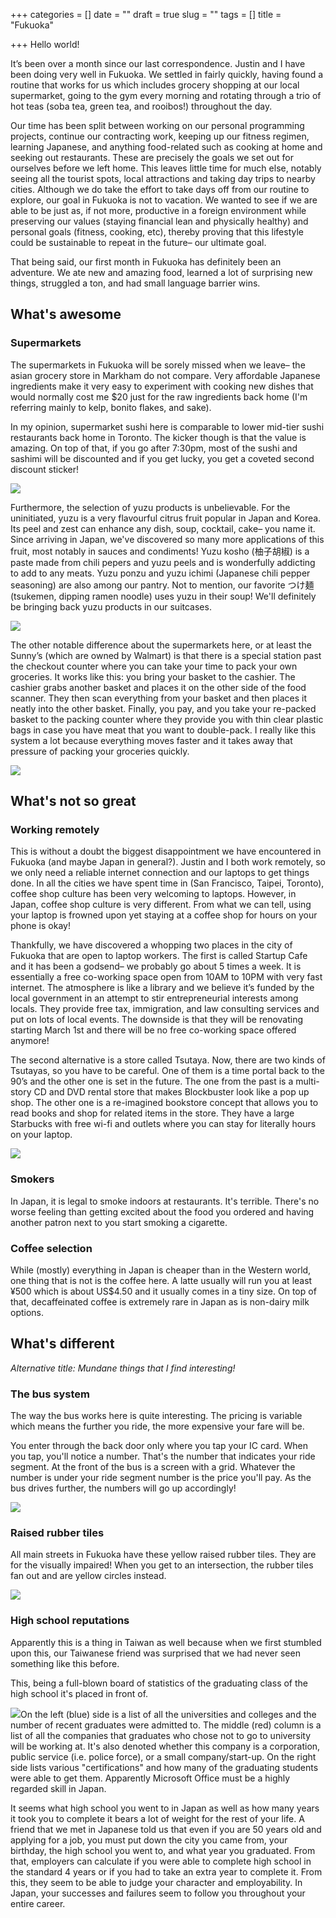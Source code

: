 +++
categories = []
date = ""
draft = true
slug = ""
tags = []
title = "Fukuoka"

+++
Hello world!

It’s been over a month since our last correspondence. Justin and I have been doing very well in Fukuoka. We settled in fairly quickly, having found a routine that works for us which includes grocery shopping at our local supermarket, going to the gym every morning and rotating through a trio of hot teas (soba tea, green tea, and rooibos!) throughout the day.

Our time has been split between working on our personal programming projects, continue our contracting work, keeping up our fitness regimen, learning Japanese, and anything food-related such as cooking at home and seeking out restaurants. These are precisely the goals we set out for ourselves before we left home. This leaves little time for much else, notably seeing all the tourist spots, local attractions and taking day trips to nearby cities. Although we do take the effort to take days off from our routine to explore, our goal in Fukuoka is not to vacation. We wanted to see if we are able to be just as, if not more, productive in a foreign environment while preserving our values (staying financial lean and physically healthy) and personal goals (fitness, cooking, etc), thereby proving that this lifestyle could be sustainable to repeat in the future– our ultimate goal.

That being said, our first month in Fukuoka has definitely been an adventure. We ate new and amazing food, learned a lot of surprising new things, struggled a ton, and had small language barrier wins.

## What's awesome

### Supermarkets

The supermarkets in Fukuoka will be sorely missed when we leave– the asian grocery store in Markham do not compare. Very affordable Japanese ingredients make it very easy to experiment with cooking new dishes that would normally cost me $20 just for the raw ingredients back home (I'm referring mainly to kelp, bonito flakes, and sake).

In my opinion, supermarket sushi here is comparable to lower mid-tier sushi restaurants back home in Toronto. The kicker though is that the value is amazing. On top of that, if you go after 7:30pm, most of the sushi and sashimi will be discounted and if you get lucky, you get a coveted second discount sticker!

![](/uploads/MVIMG_20190124_202222.jpg)

Furthermore, the selection of yuzu products is unbelievable. For the uninitiated, yuzu is a very flavourful citrus fruit popular in Japan and Korea. Its peel and zest can enhance any dish, soup, cocktail, cake– you name it. Since arriving in Japan, we've discovered so many more applications of this fruit, most notably in sauces and condiments! Yuzu kosho (柚子胡椒) is a paste made from chili pepers and yuzu peels and is wonderfully addicting to add to any meats. Yuzu ponzu and yuzu ichimi (Japanese chili pepper seasoning) are also among our pantry. Not to mention, our favorite つけ麺 (tsukemen, dipping ramen noodle) uses yuzu in their soup! We'll definitely be bringing back yuzu products in our suitcases.

![](/uploads/MVIMG_20190120_130509.jpg)

The other notable difference about the supermarkets here, or at least the Sunny’s (which are owned by Walmart) is that there is a special station past the checkout counter where you can take your time to pack your own groceries. It works like this: you bring your basket to the cashier. The cashier grabs another basket and places it on the other side of the food scanner. They then scan everything from your basket and then places it neatly into the other basket. Finally, you pay, and you take your re-packed basket to the packing counter where they provide you with thin clear plastic bags in case you have meat that you want to double-pack. I really like this system a lot because everything moves faster and it takes away that pressure of packing your groceries quickly.

![](/uploads/MVIMG_20190214_113749.jpg)

## What's not so great

### Working remotely

This is without a doubt the biggest disappointment we have encountered in Fukuoka (and maybe Japan in general?). Justin and I both work remotely, so we only need a reliable internet connection and our laptops to get things done. In all the cities we have spent time in (San Francisco, Taipei, Toronto), coffee shop culture has been very welcoming to laptops. However, in Japan, coffee shop culture is very different. From what we can tell, using your laptop is frowned upon yet staying at a coffee shop for hours on your phone is okay!

Thankfully, we have discovered a whopping two places in the city of Fukuoka that are open to laptop workers. The first is called Startup Cafe and it has been a godsend– we probably go about 5 times a week. It is essentially a free co-working space open from 10AM to 10PM with very fast internet. The atmosphere is like a library and we believe it’s funded by the local government in an attempt to stir entrepreneurial interests among locals. They provide free tax, immigration, and law consulting services and put on lots of local events. The downside is that they will be renovating starting March 1st and there will be no free co-working space offered anymore!

The second alternative is a store called Tsutaya. Now, there are two kinds of Tsutayas, so you have to be careful. One of them is a time portal back to the 90’s and the other one is set in the future. The one from the past is a multi-story CD and DVD rental store that makes Blockbuster look like a pop up shop. The other one is a re-imagined bookstore concept that allows you to read books and shop for related items in the store. They have a large Starbucks with free wi-fi and outlets where you can stay for literally hours on your laptop.

![](/uploads/MVIMG_20190130_152812.jpg)

### Smokers

In Japan, it is legal to smoke indoors at restaurants. It's terrible. There's no worse feeling than getting excited about the food you ordered and having another patron next to you start smoking a cigarette.

### Coffee selection

While (mostly) everything in Japan is cheaper than in the Western world, one thing that is not is the coffee here. A latte usually will run you at least ¥500 which is about US$4.50 and it usually comes in a tiny size. On top of that, decaffeinated coffee is extremely rare in Japan as is non-dairy milk options.

## What's different

_Alternative title: Mundane things that I find interesting!_

### The bus system

The way the bus works here is quite interesting. The pricing is variable which means the further you ride, the more expensive your fare will be.

You enter through the back door only where you tap your IC card. When you tap, you'll notice a number. That's the number that indicates your ride segment. At the front of the bus is a screen with a grid. Whatever the number is under your ride segment number is the price you'll pay. As the bus drives further, the numbers will go up accordingly!

![](/uploads/MVIMG_20190212_174716.jpg)

### Raised rubber tiles

All main streets in Fukuoka have these yellow raised rubber tiles. They are for the visually impaired! When you get to an intersection, the rubber tiles fan out and are yellow circles instead.

![](/uploads/MVIMG_20190224_121058.jpg)

### High school reputations

Apparently this is a thing in Taiwan as well because when we first stumbled upon this, our Taiwanese friend was surprised that we had never seen something like this before.

This, being a full-blown board of statistics of the graduating class of the high school it's placed in front of.

![](/uploads/MVIMG_20190224_124203.jpg)On the left (blue) side is a list of all the universities and colleges and the number of recent graduates were admitted to. The middle (red) column is a list of all the companies that graduates who chose not to go to university will be working at. It's also denoted whether this company is a corporation, public service (i.e. police force), or a small company/start-up. On the right side lists various "certifications" and how many of the graduating students were able to get them. Apparently Microsoft Office must be a highly regarded skill in Japan.

It seems what high school you went to in Japan as well as how many years it took you to complete it bears a lot of weight for the rest of your life. A friend that we met in Japanese told us that even if you are 50 years old and applying for a job, you must put down the city you came from, your birthday, the high school you went to, and what year you graduated. From that, employers can calculate if you were able to complete high school in the standard 4 years or if you had to take an extra year to complete it. From this, they seem to be able to judge your character and employability. In Japan, your successes and failures seem to follow you throughout your entire career.